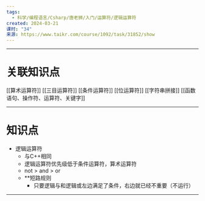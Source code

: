 ```yaml
---
tags:
  - 科学/编程语言/Csharp/唐老狮/入门/运算符/逻辑运算符
created: 2024-03-21
课时: "34"
来源: https://www.taikr.com/course/1092/task/31852/show
---
```


---
# 关联知识点

 [[算术运算符]] [[三目运算符]] [[条件运算符]] [[位运算符]] [[字符串拼接]] [[函数语句、操作符、运算符、关键字]]

---
# 知识点

- 逻辑运算符
	- 与C++相同
	- 逻辑运算符优先级低于条件运算符，算术运算符
	- not > and > or
	- **短路规则
		- 只要逻辑与和逻辑或左边满足了条件，右边就已经不重要（不运行）

---



